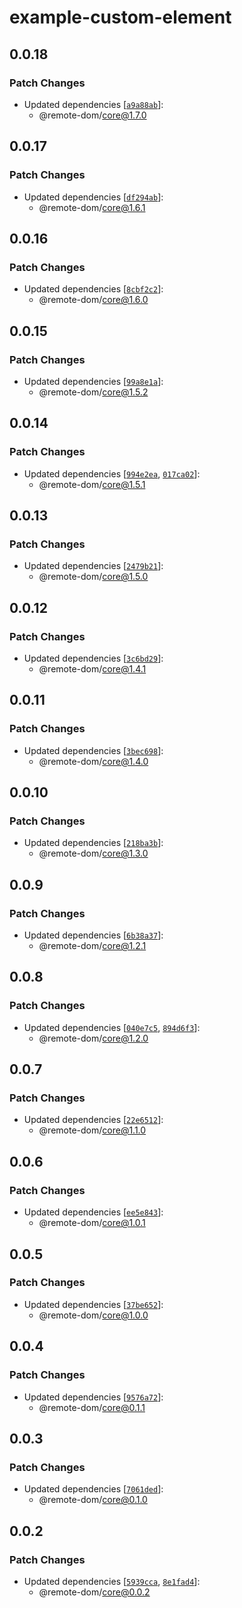 # example-custom-element

## 0.0.18

### Patch Changes

- Updated dependencies [[`a9a88ab`](https://github.com/Shopify/remote-dom/commit/a9a88abe4ba81b253f0cc6cdd5e82a25bbe908c1)]:
  - @remote-dom/core@1.7.0

## 0.0.17

### Patch Changes

- Updated dependencies [[`df294ab`](https://github.com/Shopify/remote-dom/commit/df294abad5522110e031e5b3e2a978871aa703fb)]:
  - @remote-dom/core@1.6.1

## 0.0.16

### Patch Changes

- Updated dependencies [[`8cbf2c2`](https://github.com/Shopify/remote-dom/commit/8cbf2c2a6130dd0a19088a2adf18b506f468be8b)]:
  - @remote-dom/core@1.6.0

## 0.0.15

### Patch Changes

- Updated dependencies [[`99a8e1a`](https://github.com/Shopify/remote-dom/commit/99a8e1ad8d441619a33a5a4c3f2424fe1ccbe8df)]:
  - @remote-dom/core@1.5.2

## 0.0.14

### Patch Changes

- Updated dependencies [[`994e2ea`](https://github.com/Shopify/remote-dom/commit/994e2ea2f7ab0e67a2c37e5295ce86618b004518), [`017ca02`](https://github.com/Shopify/remote-dom/commit/017ca029fb148a51115edb12b7c8ccd49d2c52eb)]:
  - @remote-dom/core@1.5.1

## 0.0.13

### Patch Changes

- Updated dependencies [[`2479b21`](https://github.com/Shopify/remote-dom/commit/2479b21406f6149063bfc095dbb6c3a019386403)]:
  - @remote-dom/core@1.5.0

## 0.0.12

### Patch Changes

- Updated dependencies [[`3c6bd29`](https://github.com/Shopify/remote-dom/commit/3c6bd291121b9fa02cac4ba57274601e97b2a2d2)]:
  - @remote-dom/core@1.4.1

## 0.0.11

### Patch Changes

- Updated dependencies [[`3bec698`](https://github.com/Shopify/remote-dom/commit/3bec6983756c4b8a6834a037ac520438ef59d28f)]:
  - @remote-dom/core@1.4.0

## 0.0.10

### Patch Changes

- Updated dependencies [[`218ba3b`](https://github.com/Shopify/remote-dom/commit/218ba3bf1ff2e7518a7dcec11ffd352de70b16f8)]:
  - @remote-dom/core@1.3.0

## 0.0.9

### Patch Changes

- Updated dependencies [[`6b38a37`](https://github.com/Shopify/remote-dom/commit/6b38a379ef2f0644bff18390708a48b4f6d3fa5d)]:
  - @remote-dom/core@1.2.1

## 0.0.8

### Patch Changes

- Updated dependencies [[`040e7c5`](https://github.com/Shopify/remote-dom/commit/040e7c5dde658596ccbf883e2d3810955790eff0), [`894d6f3`](https://github.com/Shopify/remote-dom/commit/894d6f3396ebb2e1de7e91b1a445aa0a39195bb9)]:
  - @remote-dom/core@1.2.0

## 0.0.7

### Patch Changes

- Updated dependencies [[`22e6512`](https://github.com/Shopify/remote-dom/commit/22e6512f797d97d2106f181d730d995f37c6edaf)]:
  - @remote-dom/core@1.1.0

## 0.0.6

### Patch Changes

- Updated dependencies [[`ee5e843`](https://github.com/Shopify/remote-dom/commit/ee5e843a85c1d213420ae25cb2fc248484ca04f3)]:
  - @remote-dom/core@1.0.1

## 0.0.5

### Patch Changes

- Updated dependencies [[`37be652`](https://github.com/Shopify/remote-dom/commit/37be652f288d1eec170c0be13b2da516f8db5dcf)]:
  - @remote-dom/core@1.0.0

## 0.0.4

### Patch Changes

- Updated dependencies [[`9576a72`](https://github.com/Shopify/remote-dom/commit/9576a72fa354481621c53efde4169829fe9bfabf)]:
  - @remote-dom/core@0.1.1

## 0.0.3

### Patch Changes

- Updated dependencies [[`7061ded`](https://github.com/Shopify/remote-dom/commit/7061ded1da4699c6dd6a820eeb940a8af7c66d82)]:
  - @remote-dom/core@0.1.0

## 0.0.2

### Patch Changes

- Updated dependencies [[`5939cca`](https://github.com/Shopify/remote-dom/commit/5939cca8112417124327bd26f9e2c21f4bf9b20a), [`8e1fad4`](https://github.com/Shopify/remote-dom/commit/8e1fad4a00cfe68ff1594fbabeec10c29958685f)]:
  - @remote-dom/core@0.0.2
